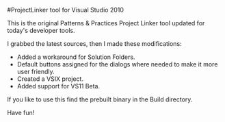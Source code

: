 #ProjectLinker tool for Visual Studio 2010

This is the original Patterns & Practices Project Linker tool updated for today's developer tools.

I grabbed the latest sources, then I made these modifications:
  - Added a workaround for Solution Folders.
  - Default buttons assigned for the dialogs where needed to make it more user friendly.
  - Created a VSIX project.
  - Added support for VS11 Beta.

If you like to use this find the prebuilt binary in the Build directory.

Have fun!
